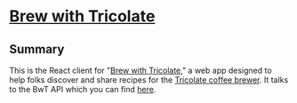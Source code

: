 # [Brew with Tricolate](https://www.brewwithtricolate.com)

## Summary

This is the React client for "[Brew with Tricolate](https://www.brewwithtricolate.com)," a web app designed to help folks discover and share recipes for the [Tricolate coffee brewer](https://tricolate.com/). It talks to the BwT API which you can find [here](https://github.com/noahthedev/tricolate-api).



